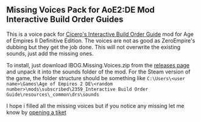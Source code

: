 ## Missing Voices Pack for AoE2:DE Mod Interactive Build Order Guides

This is a voice pack for [Cicero's Interactive Build Order Guide](https://buildorderreference.com/mods.html) mod for Age of Empires II Definitive Edition.
The voices are not as good as ZeroEmpire's dubbing but they get the job done.
This will not overwrite the existing sounds, just add the missing ones.

To install, just download IBOG.Missing.Voices.zip from the [releases page](https://github.com/VSRonin/IBOGVoice/releases/latest) and unpack it into the sounds folder of the mod.
For the Steam version of the game, the folder structure should be something like `C:\Users\<user name>\Games\Age of Empires 2 DE\<random number>\mods\subscribed\2359_Interactive Build Order Guide\resources\_common\drs\sounds`

I hope i filled all the missing voices but if you notice any missing let me know by [opening a tiket](https://github.com/VSRonin/IBOGVoice/issues)
